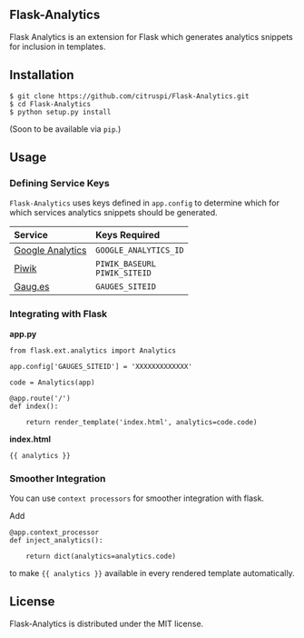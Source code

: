 ## Flask-Analytics

Flask Analytics is an extension for Flask which generates analytics snippets for inclusion in templates.

## Installation

	$ git clone https://github.com/citruspi/Flask-Analytics.git
	$ cd Flask-Analytics
    $ python setup.py install
    
(Soon to be available via `pip`.)

## Usage

### Defining Service Keys

`Flask-Analytics` uses keys defined in `app.config` to determine which for which services analytics snippets should be generated.

| Service | Keys Required |
|:--------|:--------------|
| [Google Analytics](http://www.google.com/analytics/) | `GOOGLE_ANALYTICS_ID` |
| [Piwik](http://piwik.org/) | `PIWIK_BASEURL`<br>`PIWIK_SITEID`|
| [Gaug.es](http://gaug.es/) | `GAUGES_SITEID` |

### Integrating with Flask

__app.py__

    from flask.ext.analytics import Analytics

    app.config['GAUGES_SITEID'] = 'XXXXXXXXXXXXX'

    code = Analytics(app)

    @app.route('/')
    def index():

        return render_template('index.html', analytics=code.code)

__index.html__

    {{ analytics }}

### Smoother Integration

You can use `context processors` for smoother integration with flask.

Add

    @app.context_processor
    def inject_analytics():

        return dict(analytics=analytics.code)

to make `{{ analytics }}` available in every rendered template automatically.

## License

Flask-Analytics is distributed under the MIT license.
